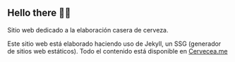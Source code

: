 ## Hello there 👋🍺

Sitio web dedicado a la elaboración casera de cerveza.

Este sitio web está elaborado haciendo uso de Jekyll, un SSG (generador de sitios web estáticos). Todo el contenido está disponible en [Cervecea.me][cervecea-me]

[cervecea-me]: https://cervecea.me
